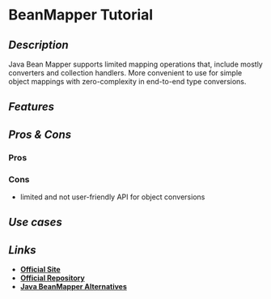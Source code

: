 # BeanMapper Tutorial

## _Description_

Java Bean Mapper supports limited mapping operations that, include mostly converters and collection handlers. More convenient to use for simple object mappings with zero-complexity in end-to-end type conversions.

## _Features_

## _Pros & Cons_

### Pros

### Cons

* limited and not user-friendly API for object conversions

## _Use cases_

## _Links_

* [**Official Site**](http://beanmapper.io/)
* [**Official Repository**](https://github.com/42BV/beanmapper)
* [**Java BeanMapper Alternatives**](https://java.libhunt.com/beanmapper-alternatives)

